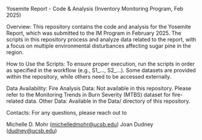 Yosemite Report - Code & Analysis (Inventory Monitoring Program, Feb 2025)

Overview:
This repository contains the code and analysis for the Yosemite Report, which was submitted to the IM Program in February 2025. 
The scripts in this repository process and analyze data related to the report, with a focus on multiple environmental disturbances affecting sugar pine in the region.

How to Use the Scripts:
To ensure proper execution, run the scripts in order as specified in the workflow (e.g., S1_..., S2_...). Some datasets are provided within the repository, while others need to be accessed externally.

Data Availability:
Fire Analysis Data: Not available in this repository. Please refer to the Monitoring Trends in Burn Severity (MTBS) dataset for fire-related data.
Other Data: Available in the Data/ directory of this repository.

Contacts: 
For any questions, please reach out to 

Michelle D. Mohr (michelledmohr@ucsb.edu)
Joan Dudney (dudney@ucsb.edu)
